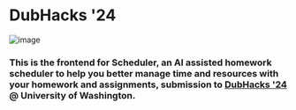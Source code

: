 # DubHacks '24

![image](https://github.com/user-attachments/assets/324bea11-b4bb-4ef5-8249-c9a7e15543df)

### This is the frontend for **Scheduler**, an AI assisted homework scheduler to help you better manage time and resources with your homework and assignments, submission to [DubHacks '24](https://dh24.dubhacks.co/) @ University of Washington.
